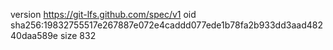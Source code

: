version https://git-lfs.github.com/spec/v1
oid sha256:19832755517e267887e072e4caddd077ede1b78fa2b933dd3aad48240daa589e
size 832
